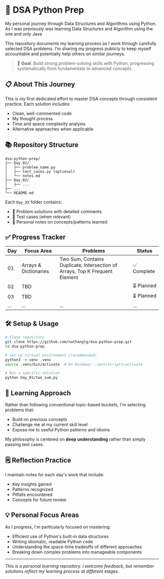# 🧠 DSA Python Prep

My personal journey through Data Structures and Algorithms using Python.
As I was previously was learning Data Structures and Algorithm using the one and only Java

This repository documents my learning process as I work through carefully selected DSA problems. I'm sharing my progress publicly to keep myself accountable and potentially help others on similar journeys.

> 🎯 **Goal**: Build strong problem-solving skills with Python, progressing systematically from fundamentals to advanced concepts.

## 📋 About This Journey

This is my first dedicated effort to master DSA concepts through consistent practice. Each solution includes:
- Clean, well-commented code
- My thought process
- Time and space complexity analysis
- Alternative approaches when applicable

## 📚 Repository Structure

```
dsa-python-prep/
├── Day_01/
│   ├── problem_name.py
│   ├── test_cases.py (optional)
│   └── notes.md
├── Day_02/
│   ├── ...
├── ...
└── README.md
```

Each `Day_XX` folder contains:
- 📝 Problem solutions with detailed comments
- 🧪 Test cases (when relevant)
- 📓 Personal notes on concepts/patterns learned

## ✅ Progress Tracker

| Day | Focus Area | Problems                                                                    | Status |
|-----|------------|-----------------------------------------------------------------------------|--------|
| 01 | Arrays & Dictionaries | Two Sum, Contains Duplicate, Intersection of Arrays, Top K Frequent Element | ✅ Complete |
| 02 | TBD |                                                                             | ⏳ Planned |
| 03 | TBD |                                                                             | ⏳ Planned |
| ... | ... | ...                                                                         | ... |

## 🛠️ Setup & Usage

```bash
# Clone repository
git clone https://github.com/nathangtg/dsa-python-prep.git
cd dsa-python-prep

# Set up virtual environment (recommended)
python3 -m venv .venv
source .venv/bin/activate  # On Windows: .venv\Scripts\activate

# Run a specific solution
python Day_01/two_sum.py
```

## 🧭 Learning Approach

Rather than following conventional topic-based buckets, I'm selecting problems that:
- Build on previous concepts
- Challenge me at my current skill level
- Expose me to useful Python patterns and idioms

My philosophy is centered on **deep understanding** rather than simply passing test cases.

## 🗒️ Reflection Practice

I maintain notes for each day's work that include:
- Key insights gained
- Patterns recognized
- Pitfalls encountered
- Concepts for future review

## 💡 Personal Focus Areas

As I progress, I'm particularly focused on mastering:
- Efficient use of Python's built-in data structures
- Writing idiomatic, readable Python code
- Understanding the space-time tradeoffs of different approaches
- Breaking down complex problems into manageable components
---

*This is a personal learning repository. I welcome feedback, but remember solutions reflect my learning process at different stages.*